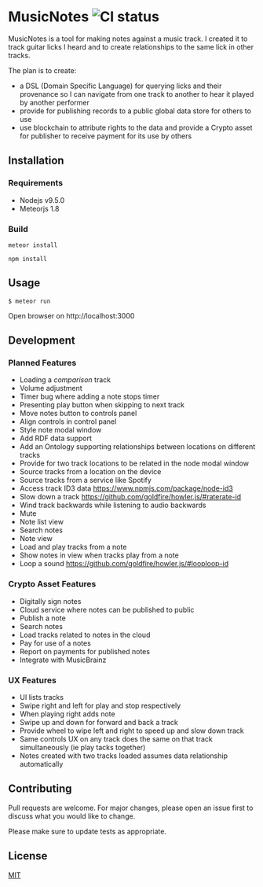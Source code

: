# MusicNotes ![CI status](https://img.shields.io/badge/build-passing-brightgreen.svg)

MusicNotes is a tool for making notes against a music track. I created it to track guitar licks
I heard and to create relationships to the same lick in other tracks.

The plan is to create:

* a DSL (Domain Specific Language) for querying licks and their provenance so I can
navigate from one track to another to hear it played by another performer
* provide for publishing records to a public global data store for others to use
* use blockchain to attribute rights to the data and provide a Crypto asset for publisher to
receive payment for its use by others

## Installation

### Requirements
* Nodejs v9.5.0
* Meteorjs 1.8

### Build

`meteor install`

`npm install`

## Usage

`$ meteor run`

Open browser on http://localhost:3000

## Development
### Planned Features

* Loading a _comparison_ track
* Volume adjustment
* Timer bug where adding a note stops timer
* Presenting play button when skipping to next track
* Move notes button to controls panel
* Align controls in control panel
* Style note modal window
* Add RDF data support
* Add an Ontology supporting relationships between locations on different tracks
* Provide for two track locations to be related in the node modal window
* Source tracks from a location on the device
* Source tracks from a service like Spotify
* Access track ID3 data https://www.npmjs.com/package/node-id3
* Slow down a track https://github.com/goldfire/howler.js/#raterate-id
* Wind track backwards while listening to audio backwards
* Mute
* Note list view
* Search notes
* Note view
* Load and play tracks from a note
* Show notes in view when tracks play from a note
* Loop a sound https://github.com/goldfire/howler.js/#looploop-id

### Crypto Asset Features

* Digitally sign notes
* Cloud service where notes can be published to public
* Publish a note
* Search notes
* Load tracks related to notes in the cloud
* Pay for use of a notes
* Report on payments for published notes
* Integrate with MusicBrainz

### UX Features

* UI lists tracks
* Swipe right and left for play and stop respectively
* When playing right adds note
* Swipe up and down for forward and back a track
* Provide wheel to wipe left and right to speed up and slow down track
* Same controls UX on any track does the same on that track simultaneously (ie play tacks together)
* Notes created with two tracks loaded assumes data relationship automatically

## Contributing
Pull requests are welcome. For major changes, please open an issue first to discuss what you would like to change.

Please make sure to update tests as appropriate.

## License
[MIT](https://choosealicense.com/licenses/mit/)